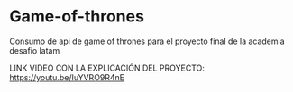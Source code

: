 # Game-of-thrones
Consumo de api de game of thrones para el proyecto final de la academia desafio latam


LINK VIDEO CON LA EXPLICACIÓN DEL PROYECTO: https://youtu.be/IuYVRO9R4nE
